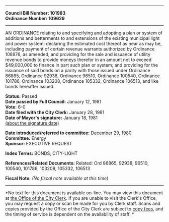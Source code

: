 * * * * *  
  
**Council Bill Number: [](#h0)[](#h2)101983**   
**Ordinance Number: 109629**  
  
* * * * *  
  
AN ORDINANCE relating to and specifying and adopting a plan or system of additions and betterments to and extensions of the existing municipal light and power system; declaring the estimated cost thereof as near as may be, including payment of certain revenue warrants authorized by Ordinance 108976, as amended, and providing for the sale and issuance of utility revenue bonds to provide moneys therefor in an amount not to exceed $49,000,000 to finance in part such plan or system; and providing for the issuance of said bonds on a parity with those issued under Ordinance 86865, Ordinance 92938, Ordinance 96510, Ordinance 100540, Ordinance 101786, Ordinance 103208, Ordinance 105332, Ordinance 106513, and like bonds hereafter issued.  
  
**Status:** Passed   
**Date passed by Full Council:** January 12, 1981   
**Vote:** 6-0   
**Date filed with the City Clerk:** January 28, 1981   
**Date of Mayor's signature:** January 18, 1981   
[(about the signature date)](/~public/approvaldate.htm)   
  
  
**Date introduced/referred to committee:** December 29, 1980   
**Committee:** Energy   
**Sponsor:** EXECUTIVE REQUEST   
  
**Index Terms:** BONDS, CITY-LIGHT  
  
**References/Related Documents:** Related: Ord 86865, 92938, 96510, 100540, 101786, 103208, 105332, 106513  
  
**Fiscal Note:** *(No fiscal note available at this time)*  
  
* * * * *  
  
*No text for this document is available on-line. You may view this document at [the Office of the City Clerk](http://www.seattle.gov/leg/clerk/contactUs.htm). If you are unable to visit the Clerk's Office, you may request a copy or scan be made for you by Clerk staff. Scans and copies provided by the Office of the City Clerk are subject to [copy fees](http://clerk.seattle.gov/~public/clerkfees.htm), and the timing of service is dependent on the availability of staff. *  
  
  
